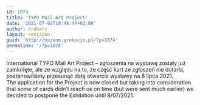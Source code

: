 ```yaml
---
id: 1874
title: 'TYPO Mail Art Project'
date: '2021-07-02T19:48:44+02:00'
author: drukarz
layout: revision
guid: 'http://muzeum.grebocin.pl/?p=1874'
permalink: '/?p=1874'
---
```


<div class="" dir="auto"><div class="ecm0bbzt hv4rvrfc ihqw7lf3 dati1w0a" data-ad-comet-preview="message" data-ad-preview="message" id="jsc_c_6y"><div class="j83agx80 cbu4d94t ew0dbk1b irj2b8pg"><div class="qzhwtbm6 knvmm38d"><div class="kvgmc6g5 cxmmr5t8 oygrvhab hcukyx3x c1et5uql ii04i59q"><div dir="auto">International TYPO Mail Art Project – zgłoszenia na wystawę zostały już zamknięte, ale ze względu na to, że część kart ze zgłoszeń nie dotarła, postanowiliśmy przesunąć datę otwarcia wystawy na 8 lipca 2021.</div><div dir="auto"></div></div><div class="o9v6fnle cxmmr5t8 oygrvhab hcukyx3x c1et5uql ii04i59q"><div dir="auto">The application for the Project is now closed but taking into consideration that some of cards didn’t reach us on time (but were sent much earlier) we decided to postpone the Exhibition until 8/07/2021.</div></div></div></div></div></div>